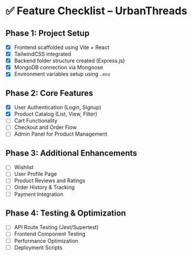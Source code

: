 # ✅ Feature Checklist – UrbanThreads

## Phase 1: Project Setup

- [x] Frontend scaffolded using Vite + React
- [x] TailwindCSS integrated
- [x] Backend folder structure created (Express.js)
- [x] MongoDB connection via Mongoose
- [x] Environment variables setup using `.env`

## Phase 2: Core Features

- [x] User Authentication (Login, Signup)
- [x] Product Catalog (List, View, Filter)
- [ ] Cart Functionality
- [ ] Checkout and Order Flow
- [ ] Admin Panel for Product Management

## Phase 3: Additional Enhancements

- [ ] Wishlist
- [ ] User Profile Page
- [ ] Product Reviews and Ratings
- [ ] Order History & Tracking
- [ ] Payment Integration

## Phase 4: Testing & Optimization

- [ ] API Route Testing (Jest/Supertest)
- [ ] Frontend Component Testing
- [ ] Performance Optimization
- [ ] Deployment Scripts

